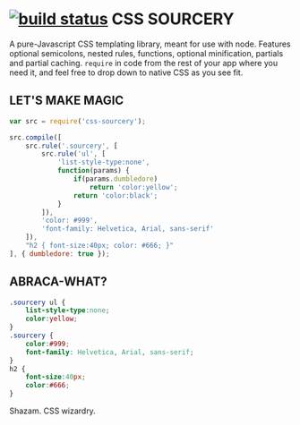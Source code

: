 [![build status](https://secure.travis-ci.org/reissbaker/css-sourcery.png)](http://travis-ci.org/reissbaker/css-sourcery)
CSS SOURCERY
============

A pure-Javascript CSS templating library, meant for use with node. Features optional semicolons, nested rules, 
functions, optional minification, partials and partial caching.
```require``` in code from the rest of your app where you need it, and feel free to drop down to native CSS as you
see fit.

LET'S MAKE MAGIC
----------------

```javascript
var src = require('css-sourcery');

src.compile([
	src.rule('.sourcery', [
		src.rule('ul', [
			'list-style-type:none',
			function(params) {
				if(params.dumbledore)
					return 'color:yellow';
				return 'color:black';
			}
		]),
		'color: #999',
		'font-family: Helvetica, Arial, sans-serif'
	]),
	"h2 { font-size:40px; color: #666; }"
], { dumbledore: true });
```

ABRACA-WHAT?
---------------

```css
.sourcery ul {
	list-style-type:none;
	color:yellow;
}
.sourcery {
	color:#999;
	font-family: Helvetica, Arial, sans-serif;
}
h2 {
	font-size:40px;
	color:#666;
}
```

Shazam. CSS wizardry.
